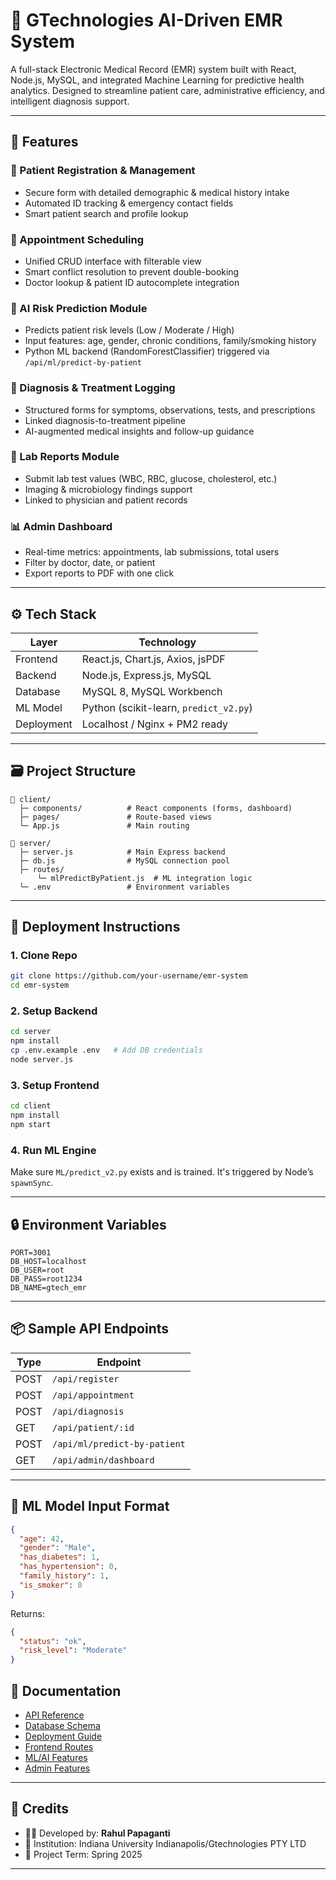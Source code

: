 # 🏥 GTechnologies AI-Driven EMR System

A full-stack Electronic Medical Record (EMR) system built with React, Node.js, MySQL, and integrated Machine Learning for predictive health analytics. Designed to streamline patient care, administrative efficiency, and intelligent diagnosis support.

---

## 📌 Features

### 🔐 Patient Registration & Management
- Secure form with detailed demographic & medical history intake
- Automated ID tracking & emergency contact fields
- Smart patient search and profile lookup

### 📅 Appointment Scheduling
- Unified CRUD interface with filterable view
- Smart conflict resolution to prevent double-booking
- Doctor lookup & patient ID autocomplete integration

### 🧠 AI Risk Prediction Module
- Predicts patient risk levels (Low / Moderate / High)
- Input features: age, gender, chronic conditions, family/smoking history
- Python ML backend (RandomForestClassifier) triggered via `/api/ml/predict-by-patient`

### 🧾 Diagnosis & Treatment Logging
- Structured forms for symptoms, observations, tests, and prescriptions
- Linked diagnosis-to-treatment pipeline
- AI-augmented medical insights and follow-up guidance

### 🧬 Lab Reports Module
- Submit lab test values (WBC, RBC, glucose, cholesterol, etc.)
- Imaging & microbiology findings support
- Linked to physician and patient records

### 📊 Admin Dashboard
- Real-time metrics: appointments, lab submissions, total users
- Filter by doctor, date, or patient
- Export reports to PDF with one click

---

## ⚙️ Tech Stack

| Layer        | Technology                       |
|--------------|-----------------------------------|
| Frontend     | React.js, Chart.js, Axios, jsPDF |
| Backend      | Node.js, Express.js, MySQL       |
| Database     | MySQL 8, MySQL Workbench         |
| ML Model     | Python (scikit-learn, `predict_v2.py`) |
| Deployment   | Localhost / Nginx + PM2 ready    |

---

## 🗃️ Project Structure

```
📁 client/
  ├─ components/          # React components (forms, dashboard)
  ├─ pages/               # Route-based views
  └─ App.js               # Main routing

📁 server/
  ├─ server.js            # Main Express backend
  ├─ db.js                # MySQL connection pool
  ├─ routes/
      └─ mlPredictByPatient.js  # ML integration logic
  └─ .env                 # Environment variables
```

---

## 🚀 Deployment Instructions

### 1. Clone Repo

```bash
git clone https://github.com/your-username/emr-system
cd emr-system
```

### 2. Setup Backend

```bash
cd server
npm install
cp .env.example .env   # Add DB credentials
node server.js
```

### 3. Setup Frontend

```bash
cd client
npm install
npm start
```

### 4. Run ML Engine

Make sure `ML/predict_v2.py` exists and is trained. It's triggered by Node’s `spawnSync`.

---

## 🔒 Environment Variables

```env
PORT=3001
DB_HOST=localhost
DB_USER=root
DB_PASS=root1234
DB_NAME=gtech_emr
```

---

## 📦 Sample API Endpoints

| Type       | Endpoint                           |
|------------|------------------------------------|
| POST       | `/api/register`                    |
| POST       | `/api/appointment`                 |
| POST       | `/api/diagnosis`                   |
| GET        | `/api/patient/:id`                 |
| POST       | `/api/ml/predict-by-patient`       |
| GET        | `/api/admin/dashboard`             |

---

## 🧠 ML Model Input Format

```json
{
  "age": 42,
  "gender": "Male",
  "has_diabetes": 1,
  "has_hypertension": 0,
  "family_history": 1,
  "is_smoker": 0
}
```

Returns:

```json
{
  "status": "ok",
  "risk_level": "Moderate"
}
```
## 📄 Documentation
- [API Reference](documetation/api_reference.md)   
- [Database Schema](./db_schema.md)
- [Deployment Guide](./deployment_guide.md)
- [Frontend Routes](./frontend_routes.md)
- [ML/AI Features](./ml_ai_features.md)
- [Admin Features](./admin_features.md)

---

## 🙌 Credits

- 👨‍💻 Developed by: **Rahul Papaganti**
- 🏫 Institution: Indiana University Indianapolis/Gtechnologies PTY LTD
- 📆 Project Term: Spring 2025

---
